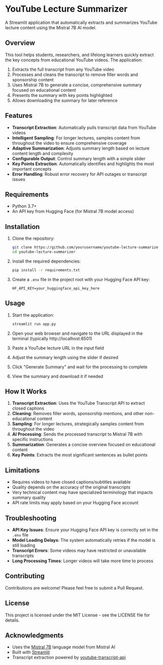 # YouTube Lecture Summarizer

A Streamlit application that automatically extracts and summarizes YouTube lecture content using the Mistral 7B AI model.

## Overview

This tool helps students, researchers, and lifelong learners quickly extract the key concepts from educational YouTube videos. The application:

1. Extracts the full transcript from any YouTube video
2. Processes and cleans the transcript to remove filler words and sponsorship content
3. Uses Mistral 7B to generate a concise, comprehensive summary focused on educational content
4. Presents the summary with key points highlighted
5. Allows downloading the summary for later reference

## Features

- **Transcript Extraction**: Automatically pulls transcript data from YouTube videos
- **Intelligent Sampling**: For longer lectures, samples content from throughout the video to ensure comprehensive coverage
- **Adaptive Summarization**: Adjusts summary length based on lecture content length and complexity
- **Configurable Output**: Control summary length with a simple slider
- **Key Points Extraction**: Automatically identifies and highlights the most important concepts
- **Error Handling**: Robust error recovery for API outages or transcript issues

## Requirements

- Python 3.7+
- An API key from Hugging Face (for Mistral 7B model access)

## Installation

1. Clone the repository:
   ```bash
   git clone https://github.com/yourusername/youtube-lecture-summarizer.git
   cd youtube-lecture-summarizer
   ```

2. Install the required dependencies:
   ```bash
   pip install -r requirements.txt
   ```

3. Create a `.env` file in the project root with your Hugging Face API key:
   ```
   HF_API_KEY=your_huggingface_api_key_here
   ```

## Usage

1. Start the application:
   ```bash
   streamlit run app.py
   ```

2. Open your web browser and navigate to the URL displayed in the terminal (typically http://localhost:8501)

3. Paste a YouTube lecture URL in the input field

4. Adjust the summary length using the slider if desired

5. Click "Generate Summary" and wait for the processing to complete

6. View the summary and download it if needed

## How It Works

1. **Transcript Extraction**: Uses the YouTube Transcript API to extract closed captions
2. **Cleaning**: Removes filler words, sponsorship mentions, and other non-educational content
3. **Sampling**: For longer lectures, strategically samples content from throughout the video
4. **AI Processing**: Sends the processed transcript to Mistral 7B with specific instructions
5. **Summarization**: Generates a concise overview focused on educational content
6. **Key Points**: Extracts the most significant sentences as bullet points

## Limitations

- Requires videos to have closed captions/subtitles available
- Quality depends on the accuracy of the original transcripts
- Very technical content may have specialized terminology that impacts summary quality
- API rate limits may apply based on your Hugging Face account

## Troubleshooting

- **API Key Issues**: Ensure your Hugging Face API key is correctly set in the `.env` file
- **Model Loading Delays**: The system automatically retries if the model is still loading
- **Transcript Errors**: Some videos may have restricted or unavailable transcripts
- **Long Processing Times**: Longer videos will take more time to process

## Contributing

Contributions are welcome! Please feel free to submit a Pull Request.

## License

This project is licensed under the MIT License - see the LICENSE file for details.

## Acknowledgments

- Uses the [Mistral 7B](https://huggingface.co/mistralai/Mistral-7B-Instruct-v0.2) language model from Mistral AI
- Built with [Streamlit](https://streamlit.io/)
- Transcript extraction powered by [youtube-transcript-api](https://github.com/jdepoix/youtube-transcript-api)
